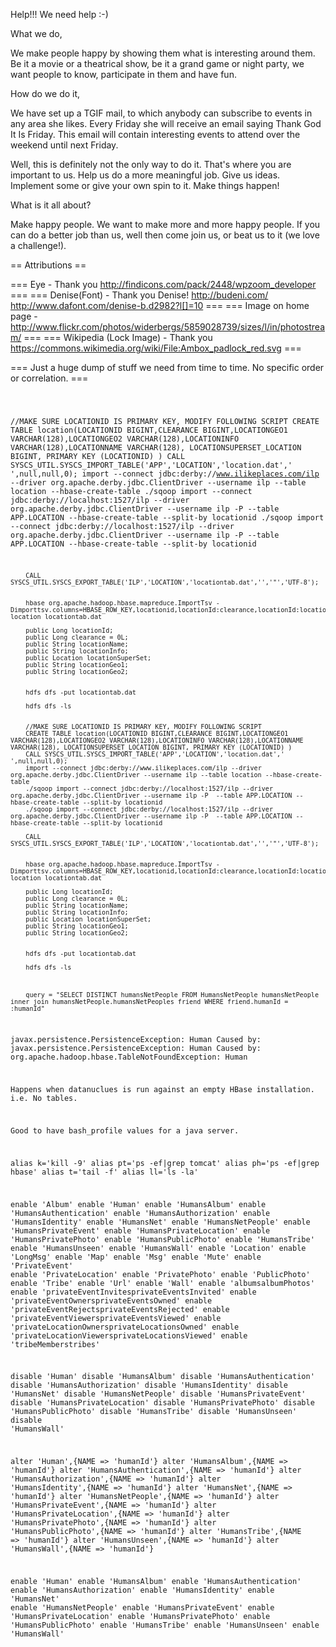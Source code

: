 Help!!! We need help :-)

What we do,

We make people happy by showing them what is interesting around them. Be it a movie or a theatrical show, be it a grand game or night party, we want people to know, participate in them and have fun.

How do we do it,

We have set up a TGIF mail, to which anybody can subscribe to events in any area she likes. Every Friday she will receive an email saying Thank God It Is Friday. This email will contain interesting events to attend over the weekend until next Friday.

Well, this is definitely not the only way to do it. That's where you are important to us. Help us do a more meaningful job. Give us ideas. Implement some or give your own spin to it. Make things happen!

What is it all about?

Make happy people. We want to make more and more happy people. If you can do a better job than us, well then come join us, or beat us to it (we love a challenge!). 




== Attributions ==

=== Eye - Thank you http://findicons.com/pack/2448/wpzoom_developer ===
=== Denise(Font) - Thank you Denise! http://budeni.com/  http://www.dafont.com/denise-b.d2982?l[]=10 ===
=== Image on home page - http://www.flickr.com/photos/widerbergs/5859028739/sizes/l/in/photostream/ ===
=== Wikipedia (Lock Image) - Thank you https://commons.wikimedia.org/wiki/File:Ambox_padlock_red.svg ===



=== Just a huge dump of stuff we need from time to time. No specific order or correlation. ===

<code>

  //MAKE SURE LOCATIONID IS PRIMARY KEY, MODIFY FOLLOWING SCRIPT
        CREATE TABLE location(LOCATIONID BIGINT,CLEARANCE BIGINT,LOCATIONGEO1 VARCHAR(128),LOCATIONGEO2 VARCHAR(128),LOCATIONINFO VARCHAR(128),LOCATIONNAME VARCHAR(128), LOCATIONSUPERSET_LOCATION BIGINT, PRIMARY KEY (LOCATIONID) )
        CALL SYSCS_UTIL.SYSCS_IMPORT_TABLE('APP','LOCATION','location.dat','    ',null,null,0);
        import --connect jdbc:derby://www.ilikeplaces.com/ilp --driver org.apache.derby.jdbc.ClientDriver --username ilp --table location --hbase-create-table
        ./sqoop import --connect jdbc:derby://localhost:1527/ilp --driver org.apache.derby.jdbc.ClientDriver --username ilp -P  --table APP.LOCATION --hbase-create-table --split-by locationid
        ./sqoop import --connect jdbc:derby://localhost:1527/ilp --driver org.apache.derby.jdbc.ClientDriver --username ilp -P  --table APP.LOCATION --hbase-create-table --split-by locationid

        CALL SYSCS_UTIL.SYSCS_EXPORT_TABLE('ILP','LOCATION','locationtab.dat','','"','UTF-8');


        hbase org.apache.hadoop.hbase.mapreduce.ImportTsv -Dimporttsv.columns=HBASE_ROW_KEY,locationid,locationId:clearance,locationId:locationGeo1,locationId:locationGeo2,locationId:locationInfo,locationId:locationName,locationId:locationSuperSet location locationtab.dat

        public Long locationId;
        public Long clearance = 0L;
        public String locationName;
        public String locationInfo;
        public Location locationSuperSet;
        public String locationGeo1;
        public String locationGeo2;


        hdfs dfs -put locationtab.dat

        hdfs dfs -ls


        //MAKE SURE LOCATIONID IS PRIMARY KEY, MODIFY FOLLOWING SCRIPT
        CREATE TABLE location(LOCATIONID BIGINT,CLEARANCE BIGINT,LOCATIONGEO1 VARCHAR(128),LOCATIONGEO2 VARCHAR(128),LOCATIONINFO VARCHAR(128),LOCATIONNAME VARCHAR(128), LOCATIONSUPERSET_LOCATION BIGINT, PRIMARY KEY (LOCATIONID) )
        CALL SYSCS_UTIL.SYSCS_IMPORT_TABLE('APP','LOCATION','location.dat','    ',null,null,0);
        import --connect jdbc:derby://www.ilikeplaces.com/ilp --driver org.apache.derby.jdbc.ClientDriver --username ilp --table location --hbase-create-table
        ./sqoop import --connect jdbc:derby://localhost:1527/ilp --driver org.apache.derby.jdbc.ClientDriver --username ilp -P  --table APP.LOCATION --hbase-create-table --split-by locationid
        ./sqoop import --connect jdbc:derby://localhost:1527/ilp --driver org.apache.derby.jdbc.ClientDriver --username ilp -P  --table APP.LOCATION --hbase-create-table --split-by locationid

        CALL SYSCS_UTIL.SYSCS_EXPORT_TABLE('ILP','LOCATION','locationtab.dat','','"','UTF-8');


        hbase org.apache.hadoop.hbase.mapreduce.ImportTsv -Dimporttsv.columns=HBASE_ROW_KEY,locationid,locationId:clearance,locationId:locationGeo1,locationId:locationGeo2,locationId:locationInfo,locationId:locationName,locationId:locationSuperSet location locationtab.dat

        public Long locationId;
        public Long clearance = 0L;
        public String locationName;
        public String locationInfo;
        public Location locationSuperSet;
        public String locationGeo1;
        public String locationGeo2;


        hdfs dfs -put locationtab.dat

        hdfs dfs -ls



        query = "SELECT DISTINCT humansNetPeople FROM HumansNetPeople humansNetPeople inner join humansNetPeople.humansNetPeoples friend WHERE friend.humanId = :humanId"

javax.persistence.PersistenceException: Human
Caused by: javax.persistence.PersistenceException: Human
Caused by: org.apache.hadoop.hbase.TableNotFoundException: Human

Happens when datanuclues is run against an empty HBase installation. i.e. No tables.


Good to have bash_profile values for a java server.

alias k='kill -9'
alias pt='ps -ef|grep tomcat'
alias ph='ps -ef|grep hbase'
alias t='tail -f'
alias ll='ls -la'





enable 'Album'
enable 'Human'
enable 'HumansAlbum'
enable 'HumansAuthentication'
enable 'HumansAuthorization'
enable 'HumansIdentity'
enable 'HumansNet'
enable 'HumansNetPeople'
enable 'HumansPrivateEvent'
enable 'HumansPrivateLocation'
enable 'HumansPrivatePhoto'
enable 'HumansPublicPhoto'
enable 'HumansTribe'
enable 'HumansUnseen'
enable 'HumansWall'
enable 'Location'
enable 'LongMsg'
enable 'Map'
enable 'Msg'
enable 'Mute'
enable 'PrivateEvent'
enable 'PrivateLocation'
enable 'PrivatePhoto'
enable 'PublicPhoto'
enable 'Tribe'
enable 'Url'
enable 'Wall'
enable 'albumsalbumPhotos'
enable 'privateEventInvitesprivateEventsInvited'
enable 'privateEventOwnersprivateEventsOwned'
enable 'privateEventRejectsprivateEventsRejected'
enable 'privateEventViewersprivateEventsViewed'
enable 'privateLocationOwnersprivateLocationsOwned'
enable 'privateLocationViewersprivateLocationsViewed'
enable 'tribeMemberstribes'



disable 'Human'
disable 'HumansAlbum'
disable 'HumansAuthentication'
disable 'HumansAuthorization'
disable 'HumansIdentity'
disable 'HumansNet'
disable 'HumansNetPeople'
disable 'HumansPrivateEvent'
disable 'HumansPrivateLocation'
disable 'HumansPrivatePhoto'
disable 'HumansPublicPhoto'
disable 'HumansTribe'
disable 'HumansUnseen'
disable 'HumansWall'


alter 'Human',{NAME => 'humanId'}
alter 'HumansAlbum',{NAME => 'humanId'}
alter 'HumansAuthentication',{NAME => 'humanId'}
alter 'HumansAuthorization',{NAME => 'humanId'}
alter 'HumansIdentity',{NAME => 'humanId'}
alter 'HumansNet',{NAME => 'humanId'}
alter 'HumansNetPeople',{NAME => 'humanId'}
alter 'HumansPrivateEvent',{NAME => 'humanId'}
alter 'HumansPrivateLocation',{NAME => 'humanId'}
alter 'HumansPrivatePhoto',{NAME => 'humanId'}
alter 'HumansPublicPhoto',{NAME => 'humanId'}
alter 'HumansTribe',{NAME => 'humanId'}
alter 'HumansUnseen',{NAME => 'humanId'}
alter 'HumansWall',{NAME => 'humanId'}

enable 'Human'
enable 'HumansAlbum'
enable 'HumansAuthentication'
enable 'HumansAuthorization'
enable 'HumansIdentity'
enable 'HumansNet'
enable 'HumansNetPeople'
enable 'HumansPrivateEvent'
enable 'HumansPrivateLocation'
enable 'HumansPrivatePhoto'
enable 'HumansPublicPhoto'
enable 'HumansTribe'
enable 'HumansUnseen'
enable 'HumansWall'


</code>
